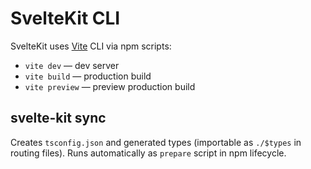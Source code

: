 # SvelteKit CLI

SvelteKit uses [Vite](https://vitejs.dev) CLI via npm scripts:

- `vite dev` — dev server
- `vite build` — production build
- `vite preview` — preview production build

## svelte-kit sync

Creates `tsconfig.json` and generated types (importable as `./$types` in routing files). Runs automatically as `prepare` script in npm lifecycle.